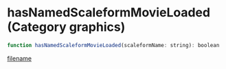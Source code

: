 # hasNamedScaleformMovieLoaded (Category graphics)

```js
function hasNamedScaleformMovieLoaded(scaleformName: string): boolean
```

[filename](hasNamedScaleformMovieLoaded_m.md ':include')